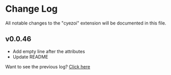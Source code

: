 # Change Log

All notable changes to the "cyezoi" extension will be documented in this file.

## v0.0.46

- Add empty line after the attributes
- Update README

Want to see the previous log? [Click here](https://github.com/CYEZOI/cyezoi-helper/commits/main/CHANGELOG.md)
